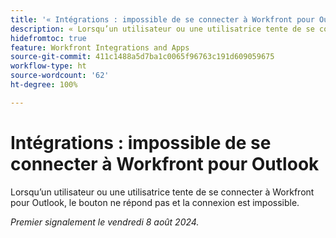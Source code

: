 ```yaml
---
title: '« Intégrations : impossible de se connecter à Workfront pour Outlook »'
description: « Lorsqu’un utilisateur ou une utilisatrice tente de se connecter à Workfront pour Outlook, le bouton ne répond pas et la connexion est impossible. »
hidefromtoc: true
feature: Workfront Integrations and Apps
source-git-commit: 411c1488a5d7ba1c0065f96763c191d609059675
workflow-type: ht
source-wordcount: '62'
ht-degree: 100%

---
```



# Intégrations : impossible de se connecter à Workfront pour Outlook

Lorsqu’un utilisateur ou une utilisatrice tente de se connecter à Workfront pour Outlook, le bouton ne répond pas et la connexion est impossible.

_Premier signalement le vendredi 8 août 2024._
